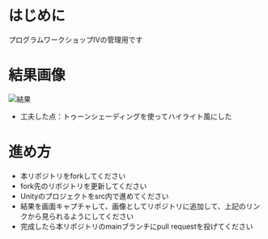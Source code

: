 # はじめに
プログラムワークショップIVの管理用です

# 結果画像

![結果](.png)
- 工夫した点：トゥーンシェーディングを使ってハイライト風にした

# 進め方

- 本リポジトリをforkしてください
- fork先のリポジトリを更新してください
- Unityのプロジェクトをsrc内で進めてください
- 結果を画面キャプチャして、画像としてリポジトリに追加して、上記のリンクから見られるようにしてください
- 完成したら本リポジトリのmainブランチにpull requestを投げてください
